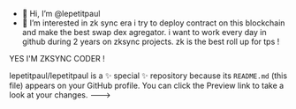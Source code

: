 - 👋 Hi, I’m @lepetitpaul
- 👀 I’m interested in zk sync era
i try to deploy contract on this blockchain and make the best swap dex agregator.
i want to work every day in github during 2 years on zksync projects.
zk is the best roll up for tps !

YES I'M ZKSYNC CODER ! 

lepetitpaul/lepetitpaul is a ✨ special ✨ repository because its `README.md` (this file) appears on your GitHub profile.
You can click the Preview link to take a look at your changes.
--->
